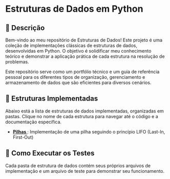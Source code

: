 # Estruturas de Dados em Python

## 📖 Descrição

Bem-vindo ao meu repositório de Estruturas de Dados! Este projeto é uma coleção de implementações clássicas de estruturas de dados, desenvolvidas em Python. O objetivo é solidificar meu conhecimento teórico e demonstrar a aplicação prática de cada estrutura na resolução de problemas.

Este repositório serve como um portfólio técnico e um guia de referência pessoal para os diferentes tipos de organização, gerenciamento e armazenamento de dados que são eficientes para diversos cenários.

## 📂 Estruturas Implementadas

Abaixo está a lista de estruturas de dados implementadas, organizadas em pastas. Clique no nome de cada estrutura para navegar até o código e a documentação específica.

* **[Pilhas ](./pilhas/)**: Implementação de uma pilha seguindo o princípio LIFO (Last-In, First-Out)
  
## 🚀 Como Executar os Testes

Cada pasta de estrutura de dados contém seus próprios arquivos de implementação e um arquivo de teste para demonstrar seu funcionamento.
